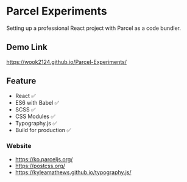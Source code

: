 # Parcel Experiments

Setting up a professional React project with Parcel as a code bundler.

## Demo Link
https://wook2124.github.io/Parcel-Experiments/

## Feature

- React ✅
- ES6 with Babel ✅
- SCSS ✅
- CSS Modules ✅
- Typography.js ✅
- Build for production ✅

### Website

- https://ko.parceljs.org/
- https://postcss.org/
- https://kyleamathews.github.io/typography.js/
